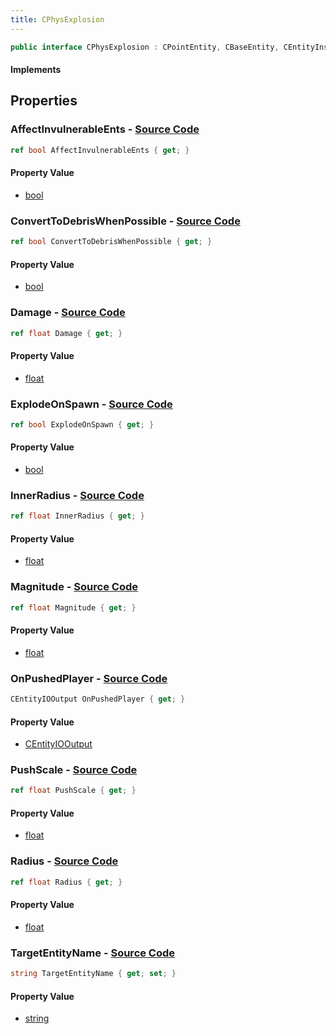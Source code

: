 ```yaml
---
title: CPhysExplosion
---
```


```csharp
public interface CPhysExplosion : CPointEntity, CBaseEntity, CEntityInstance, ISchemaClass<CEntityInstance>, ISchemaClass<CBaseEntity>, ISchemaClass<CPointEntity>, ISchemaClass<CPhysExplosion>, ISchemaField, ISchemaClass, INativeHandle
```

#### Implements

## Properties

### **AffectInvulnerableEnts** - [Source Code](https://github.com/swiftly-solution/swiftlys2/blob/main/managed/src/SwiftlyS2.Generated/Schemas/Interfaces/CPhysExplosion.cs#L32)

```csharp
ref bool AffectInvulnerableEnts { get; }
```

#### Property Value

- [bool](https://learn.microsoft.com/dotnet/api/system.boolean)

### **ConvertToDebrisWhenPossible** - [Source Code](https://github.com/swiftly-solution/swiftlys2/blob/main/managed/src/SwiftlyS2.Generated/Schemas/Interfaces/CPhysExplosion.cs#L30)

```csharp
ref bool ConvertToDebrisWhenPossible { get; }
```

#### Property Value

- [bool](https://learn.microsoft.com/dotnet/api/system.boolean)

### **Damage** - [Source Code](https://github.com/swiftly-solution/swiftlys2/blob/main/managed/src/SwiftlyS2.Generated/Schemas/Interfaces/CPhysExplosion.cs#L20)

```csharp
ref float Damage { get; }
```

#### Property Value

- [float](https://learn.microsoft.com/dotnet/api/system.single)

### **ExplodeOnSpawn** - [Source Code](https://github.com/swiftly-solution/swiftlys2/blob/main/managed/src/SwiftlyS2.Generated/Schemas/Interfaces/CPhysExplosion.cs#L16)

```csharp
ref bool ExplodeOnSpawn { get; }
```

#### Property Value

- [bool](https://learn.microsoft.com/dotnet/api/system.boolean)

### **InnerRadius** - [Source Code](https://github.com/swiftly-solution/swiftlys2/blob/main/managed/src/SwiftlyS2.Generated/Schemas/Interfaces/CPhysExplosion.cs#L26)

```csharp
ref float InnerRadius { get; }
```

#### Property Value

- [float](https://learn.microsoft.com/dotnet/api/system.single)

### **Magnitude** - [Source Code](https://github.com/swiftly-solution/swiftlys2/blob/main/managed/src/SwiftlyS2.Generated/Schemas/Interfaces/CPhysExplosion.cs#L18)

```csharp
ref float Magnitude { get; }
```

#### Property Value

- [float](https://learn.microsoft.com/dotnet/api/system.single)

### **OnPushedPlayer** - [Source Code](https://github.com/swiftly-solution/swiftlys2/blob/main/managed/src/SwiftlyS2.Generated/Schemas/Interfaces/CPhysExplosion.cs#L34)

```csharp
CEntityIOOutput OnPushedPlayer { get; }
```

#### Property Value

- [CEntityIOOutput](/docs/api/shared/schemadefinitions/centityiooutput)

### **PushScale** - [Source Code](https://github.com/swiftly-solution/swiftlys2/blob/main/managed/src/SwiftlyS2.Generated/Schemas/Interfaces/CPhysExplosion.cs#L28)

```csharp
ref float PushScale { get; }
```

#### Property Value

- [float](https://learn.microsoft.com/dotnet/api/system.single)

### **Radius** - [Source Code](https://github.com/swiftly-solution/swiftlys2/blob/main/managed/src/SwiftlyS2.Generated/Schemas/Interfaces/CPhysExplosion.cs#L22)

```csharp
ref float Radius { get; }
```

#### Property Value

- [float](https://learn.microsoft.com/dotnet/api/system.single)

### **TargetEntityName** - [Source Code](https://github.com/swiftly-solution/swiftlys2/blob/main/managed/src/SwiftlyS2.Generated/Schemas/Interfaces/CPhysExplosion.cs#L24)

```csharp
string TargetEntityName { get; set; }
```

#### Property Value

- [string](https://learn.microsoft.com/dotnet/api/system.string)

